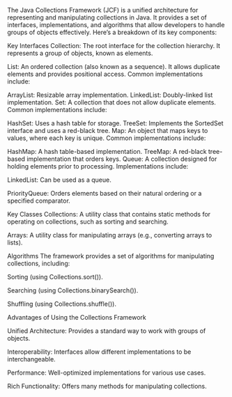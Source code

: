 The Java Collections Framework (JCF) is a unified architecture for representing and manipulating collections in Java. It provides a set of interfaces, implementations, and algorithms that allow developers to handle groups of objects effectively. Here’s a breakdown of its key components:

Key Interfaces
Collection: The root interface for the collection hierarchy. It represents a group of objects, known as elements.

List: An ordered collection (also known as a sequence). It allows duplicate elements and provides positional access. Common implementations include:

ArrayList: Resizable array implementation.
LinkedList: Doubly-linked list implementation.
Set: A collection that does not allow duplicate elements. Common implementations include:

HashSet: Uses a hash table for storage.
TreeSet: Implements the SortedSet interface and uses a red-black tree.
Map: An object that maps keys to values, where each key is unique. Common implementations include:

HashMap: A hash table-based implementation.
TreeMap: A red-black tree-based implementation that orders keys.
Queue: A collection designed for holding elements prior to processing. Implementations include:

LinkedList: Can be used as a queue.

PriorityQueue: Orders elements based on their natural ordering or a specified comparator.

Key Classes
Collections: A utility class that contains static methods for operating on collections, such as sorting and searching.

Arrays: A utility class for manipulating arrays (e.g., converting arrays to lists).

Algorithms
The framework provides a set of algorithms for manipulating collections, including:

Sorting (using Collections.sort()).

Searching (using Collections.binarySearch()).

Shuffling (using Collections.shuffle()).

Advantages of Using the Collections Framework

Unified Architecture: Provides a standard way to work with groups of objects.

Interoperability: Interfaces allow different implementations to be
interchangeable.

Performance: Well-optimized implementations for various use cases.

Rich Functionality: Offers many methods for manipulating collections.
